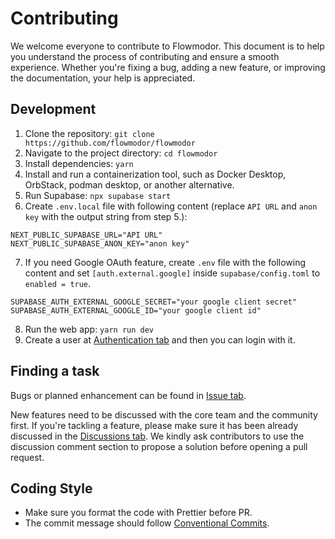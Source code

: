 # Contributing

We welcome everyone to contribute to Flowmodor. This document is to help you understand the process of contributing and ensure a smooth experience. Whether you're fixing a bug, adding a new feature, or improving the documentation, your help is appreciated.

## Development

1. Clone the repository: `git clone https://github.com/flowmodor/flowmodor`
2. Navigate to the project directory: `cd flowmodor`
3. Install dependencies: `yarn`
4. Install and run a containerization tool, such as Docker Desktop, OrbStack, podman desktop, or another alternative.
5. Run Supabase: `npx supabase start`
6. Create `.env.local` file with following content (replace `API URL` and `anon key` with the output string from step 5.):

```text
NEXT_PUBLIC_SUPABASE_URL="API URL"
NEXT_PUBLIC_SUPABASE_ANON_KEY="anon key"
```

7. If you need Google OAuth feature, create `.env` file with the following content and set `[auth.external.google]` inside `supabase/config.toml` to `enabled = true`.

```text
SUPABASE_AUTH_EXTERNAL_GOOGLE_SECRET="your google client secret"
SUPABASE_AUTH_EXTERNAL_GOOGLE_ID="your google client id"
```

8. Run the web app: `yarn run dev`
9. Create a user at [Authentication tab](http://127.0.0.1:54323/project/default/auth/users) and then you can login with it.

## Finding a task

Bugs or planned enhancement can be found in [Issue tab](https://github.com/flowmodor/flowmodor/issues).

New features need to be discussed with the core team and the community first. If you're tackling a feature, please make sure it has been already discussed in the [Discussions tab](https://github.com/flowmodor/flowmodor/discussions/categories/feature-request). We kindly ask contributors to use the discussion comment section to propose a solution before opening a pull request.

## Coding Style

- Make sure you format the code with Prettier before PR.
- The commit message should follow [Conventional Commits](https://www.conventionalcommits.org/en/v1.0.0/).

